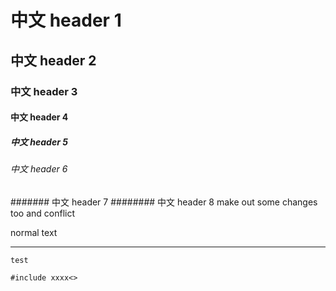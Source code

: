 # 中文 header 1
## 中文 header 2
### 中文 header 3
#### 中文 header 4
##### 中文  header 5
###### 中文  header 6
####### 中文  header 7
######## 中文  header 8 make out some changes too and conflict


normal text

---

`test`

`
#include xxxx<>
`

[sys]:icon.png
